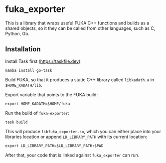 fuka_exporter
=============

This is a library that wraps useful FUKA C++ functions and builds as a shared objects,
so it they can be called from other languages, such as C, Python, Go.


Installation
----
Install Task first (https://taskfile.dev):
```shell
mamba install go-task
```

Build FUKA, so that it produces a static C++ library called `libkadath.a`
in `$HOME_KADATH/lib`.

Export variable that points to the FUKA build:
```shell
export HOME_KADATH=$HOME/fuka
```

Run the build of `fuka-exporter`:

```shell
task build
```

This will produce `libfuka_exporter.so`, which you can either place into your libraries location
or append `LD_LIBRARY_PATH` with its current location:

```shell
export LD_LIBRARY_PATH=$LD_LIBRARY_PATH:$PWD
```

After that, your code that is linked against `fuka_exporter` can run.